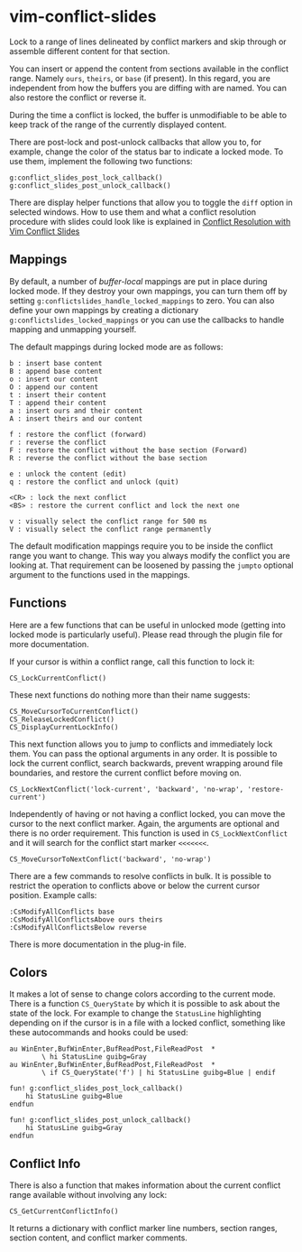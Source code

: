 vim-conflict-slides
===================
Lock to a range of lines delineated by conflict markers and skip through or
assemble different content for that section.

You can insert or append the content from sections available in the conflict
range.  Namely `ours`, `theirs`, or `base` (if present).  In this regard, you
are independent from how the buffers you are diffing with are named.  You can
also restore the conflict or reverse it.

During the time a conflict is locked, the buffer is unmodifiable to be able to
keep track of the range of the currently displayed content.

There are post-lock and post-unlock callbacks that allow you to, for example,
change the color of the status bar to indicate a locked mode.  To use them,
implement the following two functions:

    g:conflict_slides_post_lock_callback()
    g:conflict_slides_post_unlock_callback()

There are display helper functions that allow you to toggle the `diff` option
in selected windows.  How to use them and what a conflict resolution
procedure with slides could look like is explained in
[Conflict Resolution with Vim Conflict Slides](http://vertuxeltes.blogspot.de/2013/07/conflict-resolution-with-vim-conflict.html)

Mappings
--------
By default, a number of *buffer-local* mappings are put in place during locked
mode.  If they destroy your own mappings, you can turn them off by setting
`g:conflictslides_handle_locked_mappings` to zero.  You can also define your
own mappings by creating a dictionary `g:conflictslides_locked_mappings` or you
can use the callbacks to handle mapping and unmapping yourself.

The default mappings during locked mode are as follows:

    b : insert base content
    B : append base content
    o : insert our content
    O : append our content
    t : insert their content
    T : append their content
    a : insert ours and their content
    A : insert theirs and our content

    f : restore the conflict (forward)
    r : reverse the conflict
    F : restore the conflict without the base section (Forward)
    R : reverse the conflict without the base section

    e : unlock the content (edit)
    q : restore the conflict and unlock (quit)

    <CR> : lock the next conflict
    <BS> : restore the current conflict and lock the next one

    v : visually select the conflict range for 500 ms
    V : visually select the conflict range permanently

The default modification mappings require you to be inside the conflict range
you want to change.  This way you always modify the conflict you are looking
at.  That requirement can be loosened by passing the `jumpto` optional argument
to the functions used in the mappings.

Functions
---------
Here are a few functions that can be useful in unlocked mode (getting into
locked mode is particularly useful).  Please read through the plugin file for
more documentation.

If your cursor is within a conflict range, call this function to lock it:

    CS_LockCurrentConflict()

These next functions do nothing more than their name suggests:

    CS_MoveCursorToCurrentConflict()
    CS_ReleaseLockedConflict()
    CS_DisplayCurrentLockInfo()

This next function allows you to jump to conflicts and immediately lock them.
You can pass the optional arguments in any order.  It is possible to lock the
current conflict, search backwards, prevent wrapping around file boundaries,
and restore the current conflict before moving on.

    CS_LockNextConflict('lock-current', 'backward', 'no-wrap', 'restore-current')

Independently of having or not having a conflict locked, you can move the
cursor to the next conflict marker.  Again, the arguments are optional and there
is no order requirement.  This function is used in `CS_LockNextConflict` and it
will search for the conflict start marker `<<<<<<<`.

    CS_MoveCursorToNextConflict('backward', 'no-wrap')

There are a few commands to resolve conflicts in bulk.  It is possible to
restrict the operation to conflicts above or below the current cursor position.
Example calls:

    :CsModifyAllConflicts base
    :CsModifyAllConflictsAbove ours theirs
    :CsModifyAllConflictsBelow reverse

There is more documentation in the plug-in file.

Colors
------
It makes a lot of sense to change colors according to the current mode.  There
is a function `CS_QueryState` by which it is possible to ask about the state of
the lock.  For example to change the `StatusLine` highlighting depending on if
the cursor is in a file with a locked conflict, something like these
autocommands and hooks could be used:

    au WinEnter,BufWinEnter,BufReadPost,FileReadPost  *
            \ hi StatusLine guibg=Gray
    au WinEnter,BufWinEnter,BufReadPost,FileReadPost  *
            \ if CS_QueryState('f') | hi StatusLine guibg=Blue | endif

    fun! g:conflict_slides_post_lock_callback()
        hi StatusLine guibg=Blue
    endfun

    fun! g:conflict_slides_post_unlock_callback()
        hi StatusLine guibg=Gray
    endfun

Conflict Info
-------------
There is also a function that makes information about the current
conflict range available without involving any lock:

    CS_GetCurrentConflictInfo()

It returns a dictionary with conflict marker line numbers, section
ranges, section content, and conflict marker comments.
